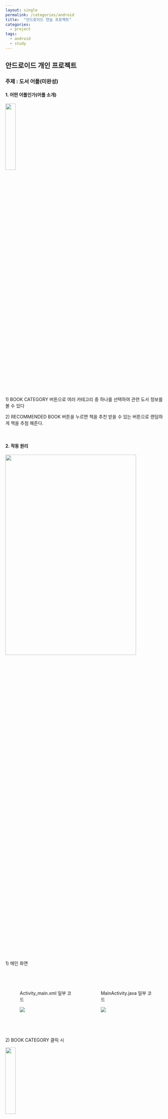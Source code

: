 ```yaml
---
layout: single
permalink: /categories/android
title:  "안드로이드 연습 프로젝트"
categories:
  - project
tags:
  - android
  - study
---
```


<h2>안드로이드 개인 프로젝트</h2>
<h3> 주제 : 도서 어플(미완성)</h3>

<h4>1. 어떤 어플인가(어플 소개)</h4>
<img src="https://user-images.githubusercontent.com/41532075/172095691-2f5d477f-0319-4a3a-ba5a-06564bcd4bc6.png" width="25%" height="23%">
<p>1) BOOK CATEGORY 버튼으로 여러 카테고리 중 
  하나를 선택하여 관련 도서 정보를 볼 수 있다</p>
<p>2) RECOMMENDED BOOK 버튼을 누르면 책을 추천 받을 수 있는 버튼으로
    랜덤하게 책을 추첨 해준다.</p>
<br>

<h4>2. 작동 원리</h4>
<img src = "https://user-images.githubusercontent.com/41532075/171999190-7bb4cb4e-e2d6-41c2-9a39-e2297363aec3.png"
     width="90%" height="40%">
<p>1) 메인 화면</p>
<div style="display: flex;">
<div style="border: 45px solid transparent; float:left;">
  <p>Activity_main.xml 일부 코드</p>
  <img src = "https://user-images.githubusercontent.com/41532075/171999772-52b65c93-aa66-41d0-9f63-4a24cbf491de.png">
</div>
<div style="border: 45px solid transparent; float:left;">
  <p>MainActivity.java 일부 코드</p>
  <img src="https://user-images.githubusercontent.com/41532075/171999707-895446d4-d302-4c13-b2cc-17cc3e61ff6f.png">
</div>
</div>
<br>
<p>2) BOOK CATEGORY 클릭 시</p>
<img src="https://user-images.githubusercontent.com/41532075/172095813-20f72dae-48a5-429a-a80b-248f62045f67.png" width="25%" height="23%">
<div style="display: flex;">
<div style="border: 45px solid transparent; float:left;">
  <p>category_activity.xml 일부 코드</p>
  <img src = "https://user-images.githubusercontent.com/41532075/172006575-0112bc31-1d4f-43ad-b3d1-bbefdca29d6a.png">
</div>
<div style="border: 45px solid transparent; float:left;">
  <p>CategoryActivity.java 일부 코드</p>
  <img src="https://user-images.githubusercontent.com/41532075/172006779-befed910-149b-493f-a763-20e6e6b40018.png">
</div>
</div>
<br>

<p>-> 카테고리에서 소설 선택</p>
<div style="display:flex;">
  <div style="float:left;">
    <img src="https://user-images.githubusercontent.com/41532075/172096458-a5e9163a-96f1-4315-8d96-8f152a162ace.png" width="100px" height="110px">
  </div>
  <div style="padding-left:20px;float:left;">
    <p>앞에서 첨부한 자바 소스에서 AlertDialog를 이용해서
    책을 누르면 책의 이름과 간단한 줄거리 정보를 보여준다.
    확인을 누르면 토스트 메시지가 출력이 된다.</p>
    <p>토스트 메시지 창 예시)</p>
    <img src="https://user-images.githubusercontent.com/41532075/172097159-596428a1-c75c-4234-89b4-004df39b36c7.png">
  </div>
</div>



